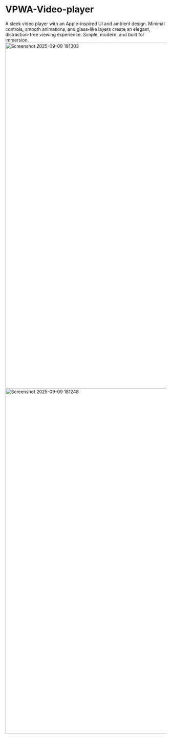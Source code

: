# VPWA-Video-player
A sleek video player with an Apple-inspired UI and ambient design. Minimal controls, smooth animations, and glass-like layers create an elegant, distraction-free viewing experience. Simple, modern, and built for immersion.
<img width="1919" height="1079" alt="Screenshot 2025-09-09 181303" src="https://github.com/user-attachments/assets/e61f37b1-1bae-44ff-93b1-32319285dbae" />
<img width="1919" height="1079" alt="Screenshot 2025-09-09 181248" src="https://github.com/user-attachments/assets/3d66192d-69f0-4cf8-b2af-d41ff901a533" />
